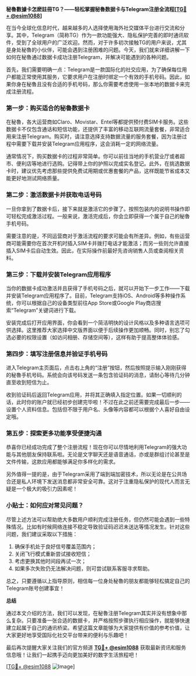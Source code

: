 **秘魯數據卡怎麽註冊TG？——轻松掌握秘魯数据卡与Telegram注册全流程[[TG💪+ @esim1088](https://t.me/s/esim1088)]**

在当今全球化信息时代，越来越多的人选择使用海外社交媒体平台进行交流和分享。其中，Telegram（简称TG）作为一款功能强大、隐私保护完善的即时通讯软件，受到了全球用户的广泛欢迎。然而，对于许多初次接触TG的用户来说，尤其是身处秘魯的小伙伴，可能会遇到注册困难的问题。今天，我们就来详细讲解一下如何在秘魯通过数据卡成功注册Telegram，并解决可能遇到的各种问题。

首先，我们需要明确一点：Telegram是一款国际化的社交应用，为了确保每位用户都能正常使用其服务，它要求用户在注册时绑定一个有效的手机号码。因此，如果你身在秘魯且没有合适的手机号码，那么你需要考虑使用一张本地的数据卡来完成注册流程。

### 第一步：购买适合的秘魯数据卡

在秘魯，各大运营商如Claro、Movistar、Entel等都提供预付费SIM卡服务。这些数据卡不仅包含通话和短信功能，还提供了丰富的移动互联网流量套餐，非常适合用来注册Telegram。购买时，请注意选择支持数据流量的服务套餐，因为注册过程中需要下载并安装Telegram应用程序，这会消耗一定的网络流量。

通常情况下，购买数据卡的过程非常简单。你可以前往当地的手机营业厅或者超市、便利店等地进行选购。记得带上你的护照以完成实名登记。此外，在挑选数据卡时，建议优先考虑那些提供免费试用期或优惠套餐的产品，这样既能节省成本又能更好地测试网络质量。

### 第二步：激活数据卡并获取电话号码

一旦你拿到了数据卡后，接下来就是激活它的步骤了。按照包装内的说明书操作即可轻松完成激活过程。一般来说，激活完成后，你会立即获得一个属于自己的秘魯手机号码。

需要注意的是，不同运营商对于激活流程的要求可能会有所差异。例如，有些运营商可能需要你在首次开机时插入SIM卡并拨打电话才能激活；而另一些则允许直接插入SIM卡后自动生效。因此，在实际操作前最好先咨询销售人员或查阅相关资料。

### 第三步：下载并安装Telegram应用程序

当你的数据卡成功激活并且获得了手机号码之后，就可以开始下一步工作——下载并安装Telegram应用程序了。目前，Telegram支持iOS、Android等多种操作系统，你可以根据自己的设备类型前往App Store或Google Play商店搜索“Telegram”关键词进行下载。

安装完成后打开应用界面，你会看到一个简洁明快的设计风格以及多种语言选项可供选择。这里推荐大家选择中文版界面以便于后续操作更加顺畅。同时，别忘了勾选必要的权限设置（如访问相册、存储空间等），这样有助于提高整体体验感。

### 第四步：填写注册信息并验证手机号码

进入Telegram主页面后，点击右上角的“注册”按钮，然后按照提示输入刚刚获得的秘魯手机号码。系统会向该号码发送一条包含验证码的消息，请耐心等待几分钟直至收到短信为止。

收到验证码后返回Telegram应用，并将其正确填入指定位置。如果一切顺利的话，此时你的账户就已经初步创建完毕啦！不过在此之前还需要完成最后一步——设置个人资料信息。包括但不限于用户名、头像等内容都可以根据个人喜好自由设定哦。

### 第五步：探索更多功能享受便捷沟通

恭喜你已经成功完成了整个注册流程！现在你可以尽情地利用Telegram的强大功能与其他朋友保持联系啦。无论是文字聊天还是语音通话，亦或是群组讨论甚至是文件传输，这款应用都能够满足你多样化的需求。

另外值得一提的是，由于Telegram采用了端到端加密技术，所以无论是在公共场合还是私人环境下发送消息都非常安全可靠。这对于注重隐私保护的现代人而言无疑是一个极大的吸引力因素呢！

### 小贴士：如何应对常见问题？

尽管上述方法可以帮助绝大多数用户顺利完成注册任务，但仍然可能会遇到一些特殊情况。比如有时候网络连接不稳定导致验证码迟迟未送达等情况发生。针对这些问题，我们建议采取以下措施：

1. 确保手机处于良好信号覆盖范围内；
2. 关闭飞行模式重新尝试接收短信；
3. 考虑更换其他时间段再试一次；
4. 如果多次失败仍无法解决问题，则可尝试联系客服寻求帮助。

总之，只要遵循以上指导原则，相信每一位身处秘魯的朋友都能够轻松搞定自己的Telegram账号创建事宜！

**总结**

通过本文介绍的方法，我们可以发现，在秘魯注册Telegram其实并没有想象中那么复杂。只要准备一张合适的数据卡，并严格按照步骤执行相应操作，就能够快速建立起属于自己的通讯桥梁。希望这篇文章能够为大家提供有价值的参考价值，让大家更好地享受国际化社交平台带来的便利与乐趣吧！

最后再次提醒大家关注我们的官方频道 **[TG💪+ @esim1088](https://t.me/s/esim1088)** 获取最新资讯和服务信息哦！让我们一起携手迈向更加美好的数字生活旅程吧！

[[TG💪+ @esim1088](https://t.me/s/esim1088) ![Image](https://i.postimg.cc/4NQfJmqS/Snipaste-2025-05-13-00-14-12.png)]